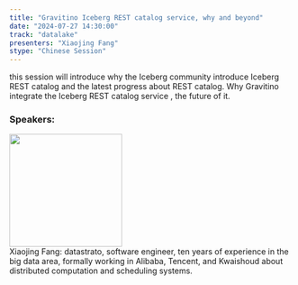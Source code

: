 ```yaml
---
title: "Gravitino Iceberg REST catalog service, why and beyond"
date: "2024-07-27 14:30:00" 
track: "datalake"
presenters: "Xiaojing Fang"
stype: "Chinese Session"
---
```

this session will introduce why the Iceberg community introduce Iceberg REST catalog and the latest progress about REST catalog. Why Gravitino integrate the Iceberg REST catalog service , the future of it.
 ### Speakers: 
 <img src="https://sessionize.com/image/3a55-400o400o1-7gXiWJ7dB9eHJsJuEQKjz2.jpg" width="200" /><br>Xiaojing Fang: datastrato, software engineer, ten years of experience in the big data area, formally working in Alibaba, Tencent, and Kwaishoud about distributed computation and scheduling systems.
 <br><br>